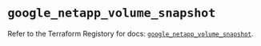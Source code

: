 # `google_netapp_volume_snapshot`

Refer to the Terraform Registory for docs: [`google_netapp_volume_snapshot`](https://registry.terraform.io/providers/hashicorp/google-beta/5.29.0/docs/resources/google_netapp_volume_snapshot).
